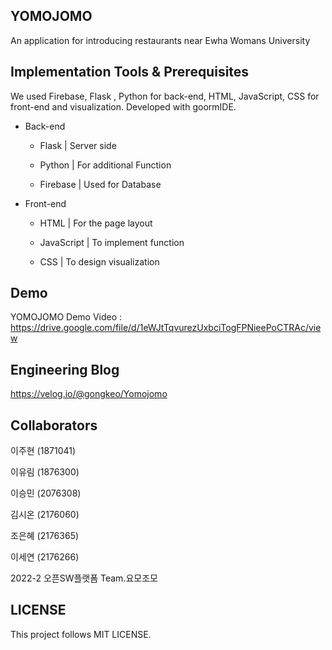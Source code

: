 ## YOMOJOMO 
An application for introducing restaurants near Ewha Womans University
## Implementation Tools & Prerequisites

We used Firebase, Flask , Python for back-end, HTML, JavaScript, CSS for front-end and visualization. Developed with goormIDE. 


* Back-end


  * Flask | Server side

  * Python |  For additional Function


  * Firebase | Used for Database


* Front-end


  * HTML | For the page layout


  * JavaScript | To implement function


  * CSS | To design visualization

## Demo

YOMOJOMO Demo Video : https://drive.google.com/file/d/1eWJtTqvurezUxbciTogFPNieePoCTRAc/view

## Engineering Blog

https://velog.io/@gongkeo/Yomojomo


## Collaborators

이주현 (1871041)


이유림 (1876300)


이승민 (2076308)


김시온 (2176060)


조은혜 (2176365)


이세연 (2176266)


2022-2 오픈SW플랫폼 Team.요모조모

## LICENSE
This project follows MIT LICENSE.

